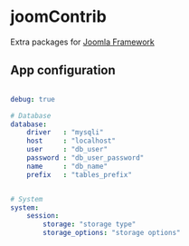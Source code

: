 joomContrib
===========

 Extra packages for [Joomla Framework](http://framework.joomla.org/)

## App configuration

```YAML

debug: true

# Database
database:
    driver   : "mysqli"
    host     : "localhost"
    user     : "db_user"
    password : "db_user_password"
    name     : "db_name"
    prefix   : "tables_prefix"


# System
system:
    session:
        storage: "storage type"
		storage_options: "storage options"

```

